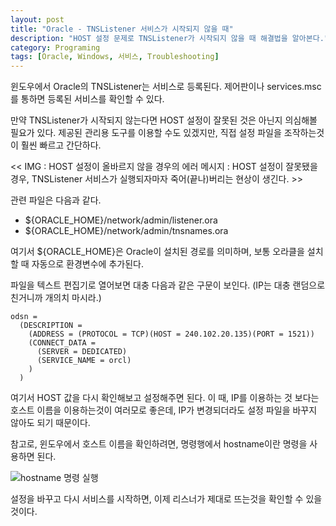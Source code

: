 ```yaml
---
layout: post
title: "Oracle - TNSListener 서비스가 시작되지 않을 때"
description: "HOST 설정 문제로 TNSListener가 시작되지 않을 때 해결법을 알아본다."
category: Programing
tags: [Oracle, Windows, 서비스, Troubleshooting]
---
```


윈도우에서 Oracle의 TNSListener는 서비스로 등록된다.
제어판이나 services.msc를 통하면 등록된 서비스를 확인할 수 있다.

만약 TNSListener가 시작되지 않는다면
HOST 설정이 잘못된 것은 아닌지 의심해볼 필요가 있다.
제공된 관리용 도구를 이용할 수도 있겠지만, 직접 설정 파일을 조작하는것이 훨씬 빠르고 간단하다.


<< IMG : HOST 설정이 올바르지 않을 경우의 에러 메시지 : HOST 설정이 잘못됐을 경우, TNSListener 서비스가 실행되자마자 죽어(끝나)버리는 현상이 생긴다. >>


관련 파일은 다음과 같다.

- ${ORACLE_HOME}/network/admin/listener.ora
- ${ORACLE_HOME}/network/admin/tnsnames.ora

여기서 ${ORACLE_HOME}은 Oracle이 설치된 경로를 의미하며,
보통 오라클을 설치할 때 자동으로 환경변수에 추가된다.

파일을 텍스트 편집기로 열어보면 대충 다음과 같은 구문이 보인다.
(IP는 대충 랜덤으로 친거니까 개의치 마시라.)

~~~
odsn =
  (DESCRIPTION =
    (ADDRESS = (PROTOCOL = TCP)(HOST = 240.102.20.135)(PORT = 1521))
    (CONNECT_DATA =
      (SERVER = DEDICATED)
      (SERVICE_NAME = orcl)
    )
  )
~~~

여기서 HOST 값을 다시 확인해보고 설정해주면 된다.
이 때, IP를 이용하는 것 보다는 호스트 이름을 이용하는것이 여러모로 좋은데,
IP가 변경되더라도 설정 파일을 바꾸지 않아도 되기 때문이다.



참고로, 윈도우에서 호스트 이름을 확인하려면, 명령행에서 hostname이란 명령을 사용하면 된다.


![hostname 명령 실행](https://lh5.googleusercontent.com/-pqMB8Du6l_A/VNUKeq4VSwI/AAAAAAAAO3A/QrAhGKgCe6U/s0/windows-hostname.png "hostname 명령을 이용하면 호스트 이름을 확인할 수 있다.")


설정을 바꾸고 다시 서비스를 시작하면,
이제 리스너가 제대로 뜨는것을 확인할 수 있을 것이다.
